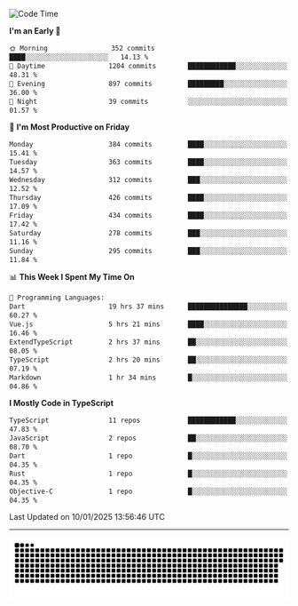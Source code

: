 <!--
<picture>
  <source
    srcset="https://github-readme-stats.vercel.app/api?username=kevinxft&show_icons=true&theme=dark"
    media="(prefers-color-scheme: dark)"
  />
  <source
    srcset="https://github-readme-stats.vercel.app/api?username=kevinxft&show_icons=true"
    media="(prefers-color-scheme: light), (prefers-color-scheme: no-preference)"
  />
  <img src="https://github-readme-stats.vercel.app/api?username=kevinxft&show_icons=true" />
</picture>
-->

<!--START_SECTION:waka-->
![Code Time](http://img.shields.io/badge/Code%20Time-3%2C006%20hrs%2055%20mins-blue)

**I'm an Early 🐤** 

```text
🌞 Morning                352 commits         ████░░░░░░░░░░░░░░░░░░░░░   14.13 % 
🌆 Daytime                1204 commits        ████████████░░░░░░░░░░░░░   48.31 % 
🌃 Evening                897 commits         █████████░░░░░░░░░░░░░░░░   36.00 % 
🌙 Night                  39 commits          ░░░░░░░░░░░░░░░░░░░░░░░░░   01.57 % 
```
📅 **I'm Most Productive on Friday** 

```text
Monday                   384 commits         ████░░░░░░░░░░░░░░░░░░░░░   15.41 % 
Tuesday                  363 commits         ████░░░░░░░░░░░░░░░░░░░░░   14.57 % 
Wednesday                312 commits         ███░░░░░░░░░░░░░░░░░░░░░░   12.52 % 
Thursday                 426 commits         ████░░░░░░░░░░░░░░░░░░░░░   17.09 % 
Friday                   434 commits         ████░░░░░░░░░░░░░░░░░░░░░   17.42 % 
Saturday                 278 commits         ███░░░░░░░░░░░░░░░░░░░░░░   11.16 % 
Sunday                   295 commits         ███░░░░░░░░░░░░░░░░░░░░░░   11.84 % 
```


📊 **This Week I Spent My Time On** 

```text
💬 Programming Languages: 
Dart                     19 hrs 37 mins      ███████████████░░░░░░░░░░   60.27 % 
Vue.js                   5 hrs 21 mins       ████░░░░░░░░░░░░░░░░░░░░░   16.46 % 
ExtendTypeScript         2 hrs 37 mins       ██░░░░░░░░░░░░░░░░░░░░░░░   08.05 % 
TypeScript               2 hrs 20 mins       ██░░░░░░░░░░░░░░░░░░░░░░░   07.19 % 
Markdown                 1 hr 34 mins        █░░░░░░░░░░░░░░░░░░░░░░░░   04.86 % 
```

**I Mostly Code in TypeScript** 

```text
TypeScript               11 repos            ████████████░░░░░░░░░░░░░   47.83 % 
JavaScript               2 repos             ██░░░░░░░░░░░░░░░░░░░░░░░   08.70 % 
Dart                     1 repo              █░░░░░░░░░░░░░░░░░░░░░░░░   04.35 % 
Rust                     1 repo              █░░░░░░░░░░░░░░░░░░░░░░░░   04.35 % 
Objective-C              1 repo              █░░░░░░░░░░░░░░░░░░░░░░░░   04.35 % 
```




 Last Updated on 10/01/2025 13:56:46 UTC
<!--END_SECTION:waka-->

---

<picture>
  <source media="(prefers-color-scheme: dark)" srcset="https://raw.githubusercontent.com/kevinxft/kevinxft/output/github-contribution-grid-snake-dark.svg">
  <source media="(prefers-color-scheme: light)" srcset="https://raw.githubusercontent.com/kevinxft/kevinxft/output/github-contribution-grid-snake.svg">
  <img alt="github contribution grid snake animation" src="https://raw.githubusercontent.com/kevinxft/kevinxft/output/github-contribution-grid-snake.svg">
</picture>